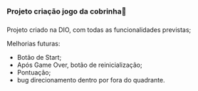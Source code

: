 ### Projeto criação jogo da cobrinha:snake:

##### 

Projeto criado na DIO, com todas as funcionalidades previstas;



Melhorias futuras:

* Botão de Start;
* Após Game Over, botão de reinicialização;
* Pontuação;
* bug direcionamento dentro por fora do quadrante.